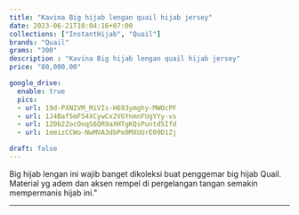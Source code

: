 ```yaml
---
title: "Kavina Big hijab lengan quail hijab jersey"
date: 2023-06-21T10:04:16+07:00
collections: ["InstantHijab", "Quail"]
brands: "Quail"
grams: "300"
description : "Kavina Big hijab lengan quail hijab jersey"
price: "80,000.00"

google_drive:
  enable: true
  pics:
  - url: 19d-PXNIVM_MiVIs-H693ymghy-MWOcPF
  - url: 1J4Baf5mF54XCywCx2VGYnmnFUgYYy-vs
  - url: 1Z0b2ZocOnqS6QR9aXHTgKQsPuntd5Ifd
  - url: 1emizCCWo-NwMVA3dbPe0MXUUrE09D1Zj

draft: false
---
```


Big hijab lengan ini wajib banget dikoleksi buat penggemar big hijab Quail. Material yg adem dan aksen rempel di pergelangan tangan semakin mempermanis hijab ini."

------------      
  
